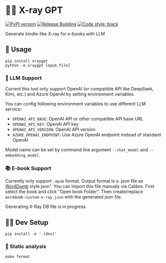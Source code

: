 # 🔬📖 X-ray GPT
[![PyPI version](https://badge.fury.io/py/xraygpt.svg)](https://badge.fury.io/py/xraygpt) [![Release Building](https://github.com/iaalm/xraygpt/actions/workflows/release.yml/badge.svg)](https://github.com/iaalm/xraygpt/actions/workflows/release.yml) [![Code style: black](https://img.shields.io/badge/code%20style-black-000000.svg)](https://github.com/psf/black) 

Generate kindle-like X-ray for e-books with LLM

## 🚀 Usage
```shell
pip install xraygpt
python -m xraygpt [epub_file]
```


### 🤖 LLM Support
Current this tool only support OpenAI (or compatible API like DeepSeek, Kimi, etc.) and Azure OpenAI by setting environment variables.

You can config following environment variables to use different LLM service:
- `OPENAI_API_BASE`: OpenAI API or other compatible API base URL
- `OPENAI_API_KEY`: OpenAI API key
- `OPENAI_API_VERSION`: OpenAI API version
- `AZURE_OPENAI_ENDPOINT`: Use Azure OpenAI endpoint instead of standard OpenAI

Model name can be set by command line argument `--chat_model` and `--embedding_model`.

### 📚 E-book Support
Currently only support `.epub` format. Output format is a .json file as [WordDumb](https://github.com/xxyzz/WordDumb) style.json". You can import this file manualy via Calibre. First select the book and click "Open book Folder". Then create/replace `worddumb-custom-x-ray.json` with the generated json file.

Generating X-Ray DB file is in progress.

## 🧑‍💻 Dev Setup
```shell
pip install -e '.[dev]'
```

### 🎩 Static analysis
```shell
make format
```

